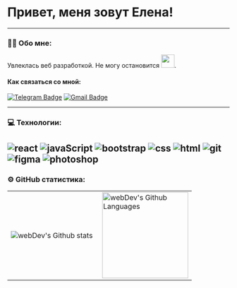 # Привет, меня зовут Елена!
---
### :woman_technologist: Обо мне:

 Увлеклась веб разработкой. Не могу остановится <img src="https://media.giphy.com/media/WUlplcMpOCEmTGBtBW/giphy.gif" width="30px">. 

#### Как связаться со мной: 
  [![Telegram Badge](https://img.shields.io/badge/-ElenaSvyatoshenko-blue?style=flat&logo=Telegram&logoColor=white)](https://t.me/ElenaSvyatoshenko) [![Gmail Badge](https://img.shields.io/badge/-mail-blue?style=flat&logo=mail&logoColor=white)](mailto:lena.svyatoshenko@mail.ru)

---
### 💻 Технологии:
![react](https://img.shields.io/badge/-REACT-090909?style=for-the-badge&logo=react)
![javaScript](https://img.shields.io/badge/-javaScript-090909?style=for-the-badge&logo=javaScript)
![bootstrap](https://img.shields.io/badge/-bootstrap-090909?style=for-the-badge&logo=bootstrap)
![css](https://img.shields.io/badge/-css3-090909?style=for-the-badge&logo=css3&logoColor=418acf)
![html](https://img.shields.io/badge/-html5-090909?style=for-the-badge&logo=html5&logoColor=e44d25)
![git](https://img.shields.io/badge/-git-090909?style=for-the-badge&logo=git&logoColor=ef3c2d)
![figma](https://img.shields.io/badge/-figma-090909?style=for-the-badge&logo=figma&logoColor=0acf84)
![photoshop](https://img.shields.io/badge/-photoshop-090909?style=for-the-badge&logo=photoshop)
---

### ⚙️ GitHub статистика:

<table>
  <tr>
    <td>
      <img align="left" src="[![GitHub Streak](https://github-readme-streak-stats.herokuapp.com?user=ElenaSvyatoshenko&theme=dark)](https://git.io/streak-stats)" alt="webDev's Github stats" />
    </td>
    <td>
      <img height="195px" align="right" alt="webDev's Github Languages" src="https://github-readme-stats-sigma-five.vercel.app/api/top-langs/?username=Sv-Alena&layout=compact&theme=vision-friendly-dark" />
    </td>
  </tr>
</table>